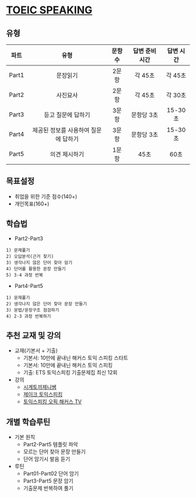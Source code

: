 # [TOEIC SPEAKING](https://www.toeicswt.co.kr/)
## 유형
| 파트 | 유형 | 문항수 | 답변 준비 시간 | 답변 시간 |
| :---: | :---: | :---: | :---: | :---: |
| Part1 | 문장읽기 | 2문항 | 각 45초 | 각 45초 |
| Part2 | 사진묘사 | 2문항 | 각 45초 | 각 30초 |
| Part3 | 듣고 질문에 답하기 | 3문항 | 문항당 3초 | 15-30초 |
| Part4 | 제공된 정보를 사용하여 질문에 답하기 | 3문항 | 문항당 3초 | 15-30초 |
| Part5 | 의견 제시하기 | 1문항 | 45초 | 60초 |

## 목표설정
- 취업을 위한 기준 점수(140+)
- 개인목표(160+)

## 학습법
- Part2-Part3
```
1) 문제풀기
2) 오답분석(근거 찾기)
3) 생각나지 않은 단어 찾아 암기
4) 단어를 활용한 문장 만들기
5) 3-4 과정 반복
```
- Part4-Part5
```
1) 문제풀기
2) 생각나지 않은 단어 찾아 문장 만들기
3) 문법/문장구조 점검하기
4) 2-3 과정 반복하기
```

## 추천 교재 및 강의
- 교재(기본서 + 기출)
  - 기본서: 10만에 끝내닌 해커스 토익 스피킹 스타트
  - 기본서: 10만에 끝내닌 해커스 토익 스피킹
  - 기출: ETS 토익스피킹 기출문제집 최신 12회
- 강의
  - [시계토끼제니쌤](https://www.youtube.com/@rabbit_jennycha/videos)
  - [제이크 토익스피킹](https://www.youtube.com/@%EC%A0%9C%EC%9D%B4%ED%81%AC%ED%86%A0%EC%9D%B5%EC%8A%A4%ED%94%BC%ED%82%B9)
  - [토익스피킹 오픽 해커스 TV](https://www.youtube.com/@%ED%95%B4%EC%BB%A4%EC%8A%A4%ED%86%A0%EC%9D%B5%EC%8A%A4%ED%94%BC%ED%82%B9%EC%98%A4%ED%94%BD/videos)

## 개별 학습루틴
- 기본 원칙
  - Part2-Part5 템플릿 파악
  - 모르는 단어 찾아 문장 만들기
  - 단어 암기시 발음 듣기
- 루틴
  - Part01-Part02 단어 암기
  - Part3-Part5 문장 암기
  - 기출문제 반복하여 풀기

